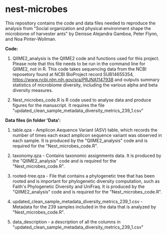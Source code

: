 # nest-microbes
This repository contains the code and data files needed to reproduce the analysis from "Social organization and physical environment shape the microbiome of harvester ants" by Denisse Alejandra Gamboa, Peter Flynn, and Noa Pinter-Wollman.

**Code:**
1. QIIME2_analysis is the QIIME2 code and functions used for this project. Please note that this file needs to be run in the command line for QIIME2, not in R.
This code takes sequencing data from the NCBI reposetory found at NCBI BioProject record SUB14655354, https://www.ncbi.nlm.nih.gov/sra/PRJNA1147938 and outputs summary statistics of microbiome diversity, including the various alpha and beta diversity measures.

2. Nest_microbes_code.R is R code used to analyse data and produce figures for the manuscript. It requires the file "updated_clean_sample_metadata_diversity_metrics_239_1.csv"

**Data files (in folder 'Data':**
1. table.qza - Amplicon Aequence Variant (ASV) table, which records the number of times each exact amplicon sequence variant was observed in each sample. It is produced by the "QIIME2_analysis" code and is required for the "Nest_microbes_code.R".
   
2. taxonomy.qza - Contains taxonomic assignments data. It is produced by the "QIIME2_analysis" code and is required for the "Nest_microbes_code.R".
   
3. rooted-tree.qza - File that contains a phylogenetic tree that has been rooted and is important for phylogenetic diversity computation, such as Faith's Phylogenetic Diversity and UniFraq. It is produced by the "QIIME2_analysis" code and is required for the "Nest_microbes_code.R".

4. updated_clean_sample_metadata_diversity_metrics_239_1.csv - Metadata for the 239 samples included in the data that is analyzed by "Nest_microbes_code.R".

5. data_description - a description of all the columns in "updated_clean_sample_metadata_diversity_metrics_239_1.csv"

